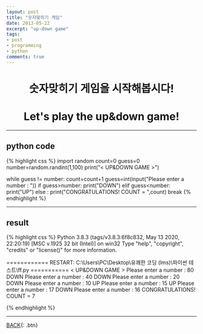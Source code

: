 ```yaml
---
layout: post
title: "숫자맞히기 게임"
date: 2013-05-22
excerpt: "up-down game"
tags: 
- post
- programming
- python
comments: true
---
```

# <center>숫자맞히기 게임을 시작해봅시다!</center>
# <center>Let's play the up&down game!</center>

---
## python code

{% highlight css %}
import random
count=0
guess=0
number=random.randint(1,100)
print("< UP&DOWN GAME >")

while guess != number:
    count=count+1
    guess=int(input("Please enter a number : "))
    if guess>number:
        print("DOWN")
    elif guess<number:
        print("UP")
    else :
        print("CONGRATULATIONS! COUNT = ",count)
        break
{% endhighlight %}

---

## result
{% highlight css %}
Python 3.8.3 (tags/v3.8.3:6f8c832, May 13 2020, 22:20:19) [MSC v.1925 32 bit (Intel)] on win32
Type "help", "copyright", "credits" or "license()" for more information.
>>> 
============ RESTART: C:\Users\PC\Desktop\유쾌한 코딩 (lms)\파이썬 테스트\ff.py ===========
< UP&DOWN GAME >
Please enter a number : 80
DOWN
Please enter a number : 40
DOWN
Please enter a number : 20
DOWN
Please enter a number : 10
UP
Please enter a number : 15
UP
Please enter a number : 17
DOWN
Please enter a number : 16
CONGRATULATIONS! COUNT =  7
>>> 
{% endhighlight %}

---

[BACK](https://hoj0610.github.io/posts/){: .btn}
